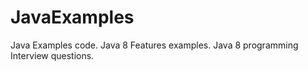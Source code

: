 # JavaExamples
Java Examples code.
Java 8 Features examples. 
Java 8 programming Interview questions. 

